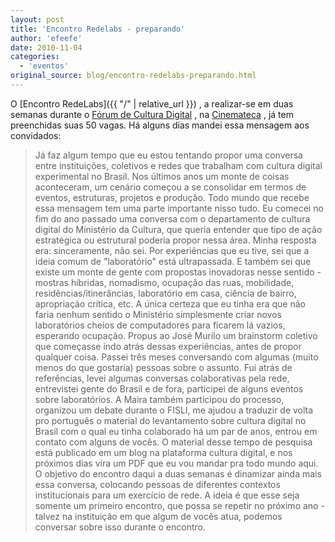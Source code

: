 ```yaml
---
layout: post
title: 'Encontro Redelabs - preparando'
author: 'efeefe'
date: 2010-11-04
categories:
  - 'eventos'
original_source: blog/encontro-redelabs-preparando.html
---
```


O [Encontro RedeLabs]({{ "/" \| relative_url }}) , a realizar-se em duas semanas durante o [Fórum de Cultura Digital](http://culturadigital.br/forum2010) , na [Cinemateca](http://cinemateca.gov.br/) , já tem preenchidas suas 50 vagas. Há alguns dias mandei essa mensagem aos convidados:

> Já faz algum tempo que eu estou tentando propor uma conversa entre instituições, coletivos e redes que trabalham com cultura digital experimental no Brasil. Nos últimos anos um monte de coisas aconteceram, um cenário começou a se consolidar em termos de eventos, estruturas, projetos e produção. Todo mundo que recebe essa mensagem tem uma parte importante nisso tudo. Eu comecei no fim do ano passado uma conversa com o departamento de cultura digital do Ministério da Cultura, que queria entender que tipo de ação estratégica ou estrutural poderia propor nessa área. Minha resposta era: sinceramente, não sei. Por experiências que eu tive, sei que a ideia comum de \"laboratório\" está ultrapassada. E também sei que existe um monte de gente com propostas inovadoras nesse sentido - mostras híbridas, nomadismo, ocupação das ruas, mobilidade, residências/itinerâncias, laboratório em casa, ciência de bairro, apropriação crítica, etc. A única certeza que eu tinha era que não faria nenhum sentido o Ministério simplesmente criar novos laboratórios cheios de computadores para ficarem lá vazios, esperando ocupação. Propus ao José Murilo um brainstorm coletivo que começasse indo atrás dessas experiências, antes de propor qualquer coisa. Passei três meses conversando com algumas (muito menos do que gostaria) pessoas sobre o assunto. Fui atrás de referências, levei algumas conversas colaborativas pela rede, entrevistei gente do Brasil e de fora, participei de alguns eventos sobre laboratórios. A Maira também participou do processo, organizou um debate durante o FISLI, me ajudou a traduzir de volta pro português o material do levantamento sobre cultura digital no Brasil com o qual eu tinha colaborado há um par de anos, entrou em contato com alguns de vocês. O material desse tempo de pesquisa está publicado em um blog na plataforma cultura digital, e nos próximos dias vira um PDF que eu vou mandar pra todo mundo aqui. O objetivo do encontro daqui a duas semanas é dinamizar ainda mais essa conversa, colocando pessoas de diferentes contextos institucionais para um exercício de rede. A ideia é que esse seja somente um primeiro encontro, que possa se repetir no próximo ano - talvez na instituição em que algum de vocês atua, podemos conversar sobre isso durante o encontro.
